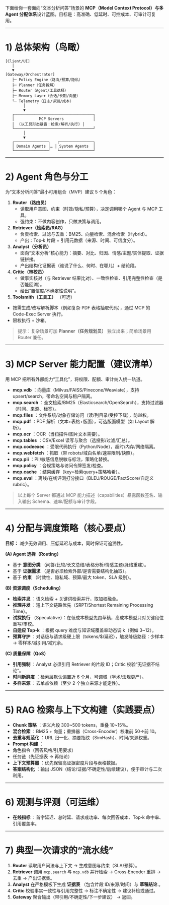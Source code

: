 下面给你一套面向“文本分析问答”场景的 **MCP（Model Context Protocol）与多 Agent 分配体系**设计蓝图。目标是：高准确、低延时、可控成本、可审计可复用。

---

# 1) 总体架构（鸟瞰）

```
[Client/UI]
   │
   ▼
[Gateway/Orchestrator]
   ├─ Policy Engine（路由/预算/隐私）
   ├─ Planner（任务拆解）
   ├─ Router（Agent/工具选择）
   ├─ Memory Layer（会话/长期/向量）
   └─ Telemetry（日志/评测/成本）
        │
        ▼
   ┌───────────────────────────────────┐
   │           MCP Servers             │
   │  (以工具形态暴露：检索/解析/执行) │
   └───────────────────────────────────┘
        │
        ▼
   ┌───────────────┐   ┌───────────────┐
   │ Domain Agents │… │ System Agents  │
   └───────────────┘   └───────────────┘
```

---

# 2) Agent 角色与分工

为“文本分析问答”最小可用组合（MVP）建议 5 个角色：

1. **Router（路由员）**
   * 读取用户意图、约束（时效/隐私/预算），决定调用哪个 Agent 与 MCP 工具。
   * 强约束：不做内容创作，只做决策与调用。
2. **Retriever（检索员/RAG）**
   * 负责检索、过滤与去重：BM25、向量检索、混合检索（Hybrid）。
   * 产出：Top‑k 片段 + 引用元数据（来源、时间、可信度分）。
3. **Analyst（分析员）**
   * 面向“文本分析”核心能力：摘要、对比、归因、情感/主题/实体提取、证据链拼接。
   * 产出结构化证据表（谁说了什么、何时、在哪儿）+ 结论段。
4. **Critic（审校员）**
   * 做事实核对（与 Retriever 结果比对）、一致性检查、引用完整性检查（是否能回溯）。
   * 给出“置信度/不确定性说明”。
5. **Toolsmith（工具工）** （可选）

* 按需生成/改写解析脚本（例如复杂 PDF 表格抽取代码），通过 MCP 的 Code-Exec Server 执行。
* 限权执行 + 沙箱。

> 提示：复杂场景可加 **Planner（任务规划员）** 独立出来；简单场景用 Router 兼任。

---

# 3) MCP Server 能力配置（建议清单）

用 MCP 把所有外部能力“工具化”，将权限、配额、审计纳入统一轨道。

* **mcp.vdb** ：向量库（Milvus/FAISS/Pinecone/Weaviate），支持 upsert/search，带命名空间与租户隔离。
* **mcp.search** ：全文检索/BM25（Elasticsearch/OpenSearch），支持过滤器（时间、来源、标签）。
* **mcp.files** ：文件系统/对象存储访问（读/列目录/受控下载），防越权。
* **mcp.pdf** ：PDF 解析（文本+表格+版面），可选版面模型（如 Layout 解析）。
* **mcp.ocr** ：OCR（当扫描件/图片文本需要）。
* **mcp.tables** ：CSV/Excel 读写与聚合（选投影/过滤/汇总）。
* **mcp.codeexec** ：受限代码执行（Python/Node），超时/内存/网络隔离。
* **mcp.webfetch** ：抓取（带 robots/域白名单/速率限制/快照）。
* **mcp.pii** ：PII/敏感信息脱敏与标注，策略化替换。
* **mcp.policy** ：合规策略与访问令牌签发/检查。
* **mcp.cache** ：结果缓存（key=检索query+策略哈希）。
* **mcp.eval** ：离线/在线评测打分接口（BLEU/ROUGE/FactScore/自定义 rubric）。

> 以上每个 Server 都通过 MCP 能力描述（capabilities）暴露函数签名、输入输出 Schema、速率/配额与审计字段。

---

# 4) 分配与调度策略（核心要点）

**目标：** 减少无效调用、压低延迟与成本，同时保证可追溯性。

**(A) Agent 选择（Routing）**

* 基于 **意图分类** （问答/比较/长文总结/表格分析/情感主题/脉络重建）。
* 基于 **证据需求** （是否必须检索外部/是否需要结构化抽取）。
* 基于 **约束** （时效性、隐私域、预算/最大 token、SLA 级别）。

**(B) 资源调度（Scheduling）**

* **检索并发** ：语义检索 + 关键词检索并行，取加权融合。
* **推理并发** ：短上下文链路优先（SRPT/Shortest Remaining Processing Time）。
* **试探执行** （Speculative）：在低成本模型先跑草稿，高成本模型只对关键段位重写/审校。
* **自适应 Top‑k** ：根据 query 难度与知识域覆盖率动态调 k（例如 3~12）。
* **预算守护** ：对话级与请求级硬上限（tokens/$/延迟），触发降级路径：少样本 → 零样本/减引用/减冗余。

**(C) 质量保障（QoS）**

* **引用强制** ：Analyst 必须引用 Retriever 的片段 ID；Critic 校验“无证据不结论”。
* **时间新鲜度** ：检索层默认偏置近 6 个月，可调域（学术/法规更严）。
* **多样来源** ：去单点依赖（至少 2 个独立来源才能定性）。

---

# 5) RAG 检索与上下文构建（实践要点）

* **Chunk 策略** ：语义片段 300~500 tokens，重叠 10~15%。
* **混合检索** ：BM25 + 向量；重排器（Cross-Encoder）校准前 50→前 10。
* **去重与规范化** ：URL 归一化、摘要指纹（SimHash）、时间/来源权重。
* **Prompt 构建** ：
* 角色指令（回答风格/引用要求）
* 任务链（先证据表 → 再结论）
* **上下文预算器** ：优先保留高证据密度片段与表格数据。
* **答案结构化** ：输出 JSON（结论/证据/不确定性/后续建议），便于审计与二次利用。

---

# 6) 观测与评测（可运维）

* **在线指标** ：首字延迟、总时延、请求成功率、每次回答成本、Top‑k 命中率、引用覆盖率。

---

# 7) 典型一次请求的“流水线”

1. **Router** 读取用户问法与上下文 → 生成意图与约束（SLA/预算）。
2. **Retriever** 调用 `mcp.search` 与 `mcp.vdb` 并行检索 → Cross‑Encoder 重排 → 去重 → 产出证据集。
3. **Analyst** 在严格模板下生成 **证据表** （包含片段 ID/来源/时间）与 **草稿结论** 。
4. **Critic** 校验事实一致性与引用完整性 → 标注不确定性 → 建议补检或通过。
5. **Gateway** 聚合输出（带引用/不确定性/下一步建议） → 返回。
